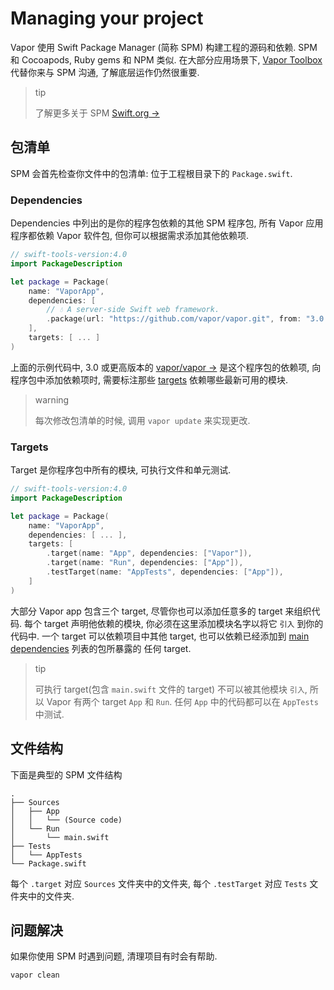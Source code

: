 # Managing your project

Vapor 使用 Swift Package Manager (简称 SPM) 构建工程的源码和依赖. SPM 和 Cocoapods, Ruby gems 和 NPM 类似. 在大部分应用场景下, [Vapor Toolbox](toolbox.md) 代替你来与 SPM 沟通, 了解底层运作仍然很重要.

> tip
>
> 了解更多关于 SPM <a href="https://swift.org/package-manager/" target="_blank">Swift.org &rarr;</a> 

## 包清单

SPM 会首先检查你文件中的包清单: 位于工程根目录下的 `Package.swift`.

### Dependencies

Dependencies 中列出的是你的程序包依赖的其他 SPM 程序包, 所有 Vapor 应用程序都依赖 Vapor 软件包, 但你可以根据需求添加其他依赖项.

```swift
// swift-tools-version:4.0
import PackageDescription

let package = Package(
    name: "VaporApp",
    dependencies: [
        // 💧 A server-side Swift web framework. 
        .package(url: "https://github.com/vapor/vapor.git", from: "3.0.0-rc"),
    ],
    targets: [ ... ]
)
```

 上面的示例代码中, 3.0 或更高版本的 <a href="https://github.com/vapor/vapor" target="_blank">vapor/vapor &rarr;</a> 是这个程序包的依赖项, 向程序包中添加依赖项时, 需要标注那些 [targets](#targets) 依赖哪些最新可用的模块.

> warning
>
> 每次修改包清单的时候, 调用 `vapor update` 来实现更改.

### Targets

Target 是你程序包中所有的模块, 可执行文件和单元测试. 

```swift
// swift-tools-version:4.0
import PackageDescription

let package = Package(
    name: "VaporApp",
    dependencies: [ ... ],
    targets: [
        .target(name: "App", dependencies: ["Vapor"]),
        .target(name: "Run", dependencies: ["App"]),
        .testTarget(name: "AppTests", dependencies: ["App"]),
    ]
)
```

大部分 Vapor app 包含三个 target, 尽管你也可以添加任意多的 target 来组织代码. 每个 target 声明他依赖的模块, 你必须在这里添加模块名字以将它 `引入` 到你的代码中. 一个 target 可以依赖项目中其他 target, 也可以依赖已经添加到 [main dependencies](#dependencies) 列表的包所暴露的 任何 target.

> tip 
>
> 可执行 target(包含 `main.swift` 文件的 target) 不可以被其他模块 `引入`, 所以 Vapor 有两个 target `App` 和 `Run`. 任何 `App` 中的代码都可以在 `AppTests` 中测试.

## 文件结构

下面是典型的 SPM 文件结构

```
.
├── Sources
│   ├── App
│   │   └── (Source code)
│   └── Run
│       └── main.swift
├── Tests
│   └── AppTests
└── Package.swift
```

每个 `.target` 对应 `Sources` 文件夹中的文件夹, 
每个 `.testTarget` 对应 `Tests` 文件夹中的文件夹.

## 问题解决

如果你使用 SPM 时遇到问题, 清理项目有时会有帮助.

```sh
vapor clean
```
